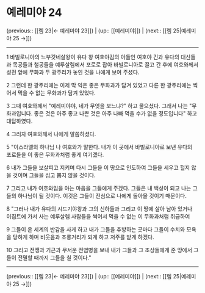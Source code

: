 # 예레미야 24

(previous:: [[렘 23|← 예레미야 23]]) | (up:: [[예레미야]]) | (next:: [[렘 25|예레미야 25 →]])

***




1 
바빌로니아의 느부갓네살왕이 유다 왕 여호야김의 아들인 여호야 긴과 유다의 대신들과 목공들과 철공들을 예루살렘에서 포로로 잡아 바빌로니아로 끌고 간 후에 여호와께서 성전 앞에 무화과 두 광주리가 놓인 것을 나에게 보여 주셨다. 



2 
그런데 한 광주리에는 이제 막 익은 좋은 무화과가 담겨 있었고 다른 한 광주리에는 썩어서 먹을 수 없는 무화과가 담겨 있었다. 



3 
그때 여호와께서 "예레미야야, 네가 무엇을 보느냐?" 하고 물으셨다. 그래서 나는 "무화과입니다. 좋은 것은 아주 좋고 나쁜 것은 아주 나빠 먹을 수가 없을 정도입니다" 하고 대답하였다. 



4 
그러자 여호와께서 나에게 말씀하셨다. 



5 
"이스라엘의 하나님 나 여호와가 말한다. 내가 이 곳에서 바빌로니아로 보낸 유다의 포로들을 이 좋은 무화과처럼 좋게 여기겠다. 



6 
내가 그들을 보살피고 지키며 다시 그들을 이 땅으로 인도하여 그들을 세우고 헐지 않을 것이며 그들을 심고 뽑지 않을 것이다. 



7 
그리고 내가 여호와임을 아는 마음을 그들에게 주겠다. 그들은 내 백성이 되고 나는 그들의 하나님이 될 것이다. 이것은 그들이 전심으로 나에게 돌아올 것이기 때문이다. 



8 
"그러나 내가 유다의 시드기야왕과 그의 신하들과 그리고 이 땅에 살아 남아 있거나 이집트에 가서 사는 예루살렘 사람들을 썩어서 먹을 수 없는 이 무화과처럼 취급하여 



9 
그들이 온 세계의 반감을 사게 하고 내가 그들을 추방하는 곳마다 그들이 수치와 모욕을 당하게 하며 비웃음과 조롱거리가 되게 하고 저주를 받게 하겠다. 



10 
그리고 전쟁과 기근과 무서운 전염병을 보내 내가 그들과 그 조상들에게 준 땅에서 그들이 전멸할 때까지 그들을 칠 것이다."

***

(previous:: [[렘 23|← 예레미야 23]]) | (up:: [[예레미야]]) | (next:: [[렘 25|예레미야 25 →]])
